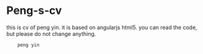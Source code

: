 # Peng-s-cv
this is cv of peng yin. 
it is based on angularjs html5. you can read the code, but please do not change anything.

        peng yin

